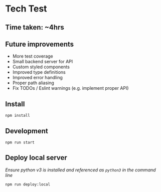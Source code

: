 # Tech Test

## Time taken: ~4hrs

## Future improvements

- More test coverage
- Small backend server for API
- Custom styled components
- Improved type definitions
- Improved error handling
- Proper path aliasing
- Fix TODOs / Eslint warnings (e.g. implement proper API)

## Install

`npm install`

## Development

`npm run start`

## Deploy local server

*Ensure python v3 is installed and referenced as `python3` in the command line*

`npm run deploy:local`


